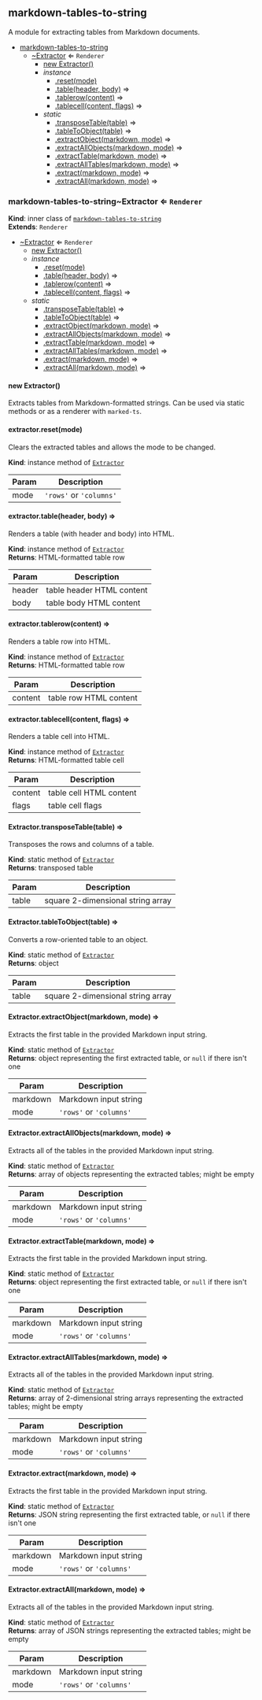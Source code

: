<a name="module_markdown-tables-to-string"></a>

## markdown-tables-to-string
A module for extracting tables from Markdown documents.


* [markdown-tables-to-string](#module_markdown-tables-to-string)
    * [~Extractor](#module_markdown-tables-to-string..Extractor) ⇐ <code>Renderer</code>
        * [new Extractor()](#new_module_markdown-tables-to-string..Extractor_new)
        * _instance_
            * [.reset(mode)](#module_markdown-tables-to-string..Extractor+reset)
            * [.table(header, body)](#module_markdown-tables-to-string..Extractor+table) ⇒
            * [.tablerow(content)](#module_markdown-tables-to-string..Extractor+tablerow) ⇒
            * [.tablecell(content, flags)](#module_markdown-tables-to-string..Extractor+tablecell) ⇒
        * _static_
            * [.transposeTable(table)](#module_markdown-tables-to-string..Extractor.transposeTable) ⇒
            * [.tableToObject(table)](#module_markdown-tables-to-string..Extractor.tableToObject) ⇒
            * [.extractObject(markdown, mode)](#module_markdown-tables-to-string..Extractor.extractObject) ⇒
            * [.extractAllObjects(markdown, mode)](#module_markdown-tables-to-string..Extractor.extractAllObjects) ⇒
            * [.extractTable(markdown, mode)](#module_markdown-tables-to-string..Extractor.extractTable) ⇒
            * [.extractAllTables(markdown, mode)](#module_markdown-tables-to-string..Extractor.extractAllTables) ⇒
            * [.extract(markdown, mode)](#module_markdown-tables-to-string..Extractor.extract) ⇒
            * [.extractAll(markdown, mode)](#module_markdown-tables-to-string..Extractor.extractAll) ⇒

<a name="module_markdown-tables-to-string..Extractor"></a>

### markdown-tables-to-string~Extractor ⇐ <code>Renderer</code>
**Kind**: inner class of [<code>markdown-tables-to-string</code>](#module_markdown-tables-to-string)  
**Extends**: <code>Renderer</code>  

* [~Extractor](#module_markdown-tables-to-string..Extractor) ⇐ <code>Renderer</code>
    * [new Extractor()](#new_module_markdown-tables-to-string..Extractor_new)
    * _instance_
        * [.reset(mode)](#module_markdown-tables-to-string..Extractor+reset)
        * [.table(header, body)](#module_markdown-tables-to-string..Extractor+table) ⇒
        * [.tablerow(content)](#module_markdown-tables-to-string..Extractor+tablerow) ⇒
        * [.tablecell(content, flags)](#module_markdown-tables-to-string..Extractor+tablecell) ⇒
    * _static_
        * [.transposeTable(table)](#module_markdown-tables-to-string..Extractor.transposeTable) ⇒
        * [.tableToObject(table)](#module_markdown-tables-to-string..Extractor.tableToObject) ⇒
        * [.extractObject(markdown, mode)](#module_markdown-tables-to-string..Extractor.extractObject) ⇒
        * [.extractAllObjects(markdown, mode)](#module_markdown-tables-to-string..Extractor.extractAllObjects) ⇒
        * [.extractTable(markdown, mode)](#module_markdown-tables-to-string..Extractor.extractTable) ⇒
        * [.extractAllTables(markdown, mode)](#module_markdown-tables-to-string..Extractor.extractAllTables) ⇒
        * [.extract(markdown, mode)](#module_markdown-tables-to-string..Extractor.extract) ⇒
        * [.extractAll(markdown, mode)](#module_markdown-tables-to-string..Extractor.extractAll) ⇒

<a name="new_module_markdown-tables-to-string..Extractor_new"></a>

#### new Extractor()
Extracts tables from Markdown-formatted strings. Can be used via static methodsor as a renderer with `marked-ts`.

<a name="module_markdown-tables-to-string..Extractor+reset"></a>

#### extractor.reset(mode)
Clears the extracted tables and allows the mode to be changed.

**Kind**: instance method of [<code>Extractor</code>](#module_markdown-tables-to-string..Extractor)  

| Param | Description |
| --- | --- |
| mode | `'rows'` or `'columns'` |

<a name="module_markdown-tables-to-string..Extractor+table"></a>

#### extractor.table(header, body) ⇒
Renders a table (with header and body) into HTML.

**Kind**: instance method of [<code>Extractor</code>](#module_markdown-tables-to-string..Extractor)  
**Returns**: HTML-formatted table row  

| Param | Description |
| --- | --- |
| header | table header HTML content |
| body | table body HTML content |

<a name="module_markdown-tables-to-string..Extractor+tablerow"></a>

#### extractor.tablerow(content) ⇒
Renders a table row into HTML.

**Kind**: instance method of [<code>Extractor</code>](#module_markdown-tables-to-string..Extractor)  
**Returns**: HTML-formatted table row  

| Param | Description |
| --- | --- |
| content | table row HTML content |

<a name="module_markdown-tables-to-string..Extractor+tablecell"></a>

#### extractor.tablecell(content, flags) ⇒
Renders a table cell into HTML.

**Kind**: instance method of [<code>Extractor</code>](#module_markdown-tables-to-string..Extractor)  
**Returns**: HTML-formatted table cell  

| Param | Description |
| --- | --- |
| content | table cell HTML content |
| flags | table cell flags |

<a name="module_markdown-tables-to-string..Extractor.transposeTable"></a>

#### Extractor.transposeTable(table) ⇒
Transposes the rows and columns of a table.

**Kind**: static method of [<code>Extractor</code>](#module_markdown-tables-to-string..Extractor)  
**Returns**: transposed table  

| Param | Description |
| --- | --- |
| table | square 2-dimensional string array |

<a name="module_markdown-tables-to-string..Extractor.tableToObject"></a>

#### Extractor.tableToObject(table) ⇒
Converts a row-oriented table to an object.

**Kind**: static method of [<code>Extractor</code>](#module_markdown-tables-to-string..Extractor)  
**Returns**: object  

| Param | Description |
| --- | --- |
| table | square 2-dimensional string array |

<a name="module_markdown-tables-to-string..Extractor.extractObject"></a>

#### Extractor.extractObject(markdown, mode) ⇒
Extracts the first table in the provided Markdown input string.

**Kind**: static method of [<code>Extractor</code>](#module_markdown-tables-to-string..Extractor)  
**Returns**: object representing the first extracted table, or `null` if there isn't one  

| Param | Description |
| --- | --- |
| markdown | Markdown input string |
| mode | `'rows'` or `'columns'` |

<a name="module_markdown-tables-to-string..Extractor.extractAllObjects"></a>

#### Extractor.extractAllObjects(markdown, mode) ⇒
Extracts all of the tables in the provided Markdown input string.

**Kind**: static method of [<code>Extractor</code>](#module_markdown-tables-to-string..Extractor)  
**Returns**: array of objects representing the extracted tables; might be empty  

| Param | Description |
| --- | --- |
| markdown | Markdown input string |
| mode | `'rows'` or `'columns'` |

<a name="module_markdown-tables-to-string..Extractor.extractTable"></a>

#### Extractor.extractTable(markdown, mode) ⇒
Extracts the first table in the provided Markdown input string.

**Kind**: static method of [<code>Extractor</code>](#module_markdown-tables-to-string..Extractor)  
**Returns**: object representing the first extracted table, or `null` if there isn't one  

| Param | Description |
| --- | --- |
| markdown | Markdown input string |
| mode | `'rows'` or `'columns'` |

<a name="module_markdown-tables-to-string..Extractor.extractAllTables"></a>

#### Extractor.extractAllTables(markdown, mode) ⇒
Extracts all of the tables in the provided Markdown input string.

**Kind**: static method of [<code>Extractor</code>](#module_markdown-tables-to-string..Extractor)  
**Returns**: array of 2-dimensional string arrays representing the extracted tables; might be empty  

| Param | Description |
| --- | --- |
| markdown | Markdown input string |
| mode | `'rows'` or `'columns'` |

<a name="module_markdown-tables-to-string..Extractor.extract"></a>

#### Extractor.extract(markdown, mode) ⇒
Extracts the first table in the provided Markdown input string.

**Kind**: static method of [<code>Extractor</code>](#module_markdown-tables-to-string..Extractor)  
**Returns**: JSON string representing the first extracted table, or `null` if there isn't one  

| Param | Description |
| --- | --- |
| markdown | Markdown input string |
| mode | `'rows'` or `'columns'` |

<a name="module_markdown-tables-to-string..Extractor.extractAll"></a>

#### Extractor.extractAll(markdown, mode) ⇒
Extracts all of the tables in the provided Markdown input string.

**Kind**: static method of [<code>Extractor</code>](#module_markdown-tables-to-string..Extractor)  
**Returns**: array of JSON strings representing the extracted tables; might be empty  

| Param | Description |
| --- | --- |
| markdown | Markdown input string |
| mode | `'rows'` or `'columns'` |

